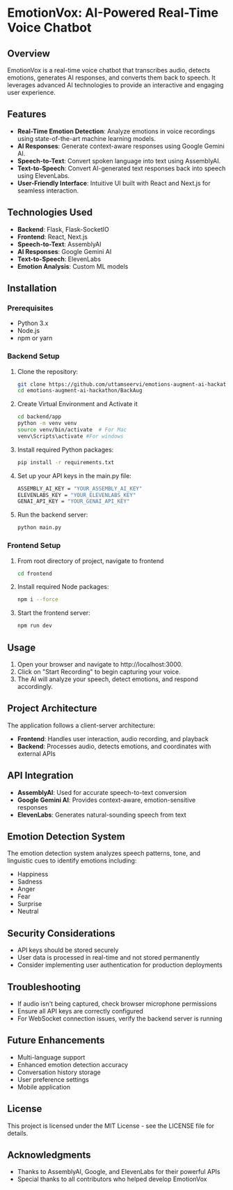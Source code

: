 # EmotionVox: AI-Powered Real-Time Voice Chatbot

## Overview
EmotionVox is a real-time voice chatbot that transcribes audio, detects emotions, generates AI responses, and converts them back to speech. It leverages advanced AI technologies to provide an interactive and engaging user experience.

## Features
- **Real-Time Emotion Detection**: Analyze emotions in voice recordings using state-of-the-art machine learning models.
- **AI Responses**: Generate context-aware responses using Google Gemini AI.
- **Speech-to-Text**: Convert spoken language into text using AssemblyAI.
- **Text-to-Speech**: Convert AI-generated text responses back into speech using ElevenLabs.
- **User-Friendly Interface**: Intuitive UI built with React and Next.js for seamless interaction.

## Technologies Used
- **Backend**: Flask, Flask-SocketIO
- **Frontend**: React, Next.js
- **Speech-to-Text**: AssemblyAI
- **AI Responses**: Google Gemini AI
- **Text-to-Speech**: ElevenLabs
- **Emotion Analysis**: Custom ML models

## Installation

### Prerequisites
- Python 3.x
- Node.js
- npm or yarn

### Backend Setup
1. Clone the repository:
   ```bash
   git clone https://github.com/uttamseervi/emotions-augment-ai-hackathon.git
   cd emotions-augment-ai-hackathon/BackAug
   ```

2. Create Virtual Environment and Activate it
   ```bash
   cd backend/app
   python -m venv venv
   source venv/bin/activate  # For Mac
   venv\Scripts\activate #For windows
   ```

3. Install required Python packages:
   ```bash
   pip install -r requirements.txt
   ```

4. Set up your API keys in the main.py file:
   ```bash
   ASSEMBLY_AI_KEY = "YOUR_ASSEMBLY_AI_KEY"
   ELEVENLABS_KEY = "YOUR_ELEVENLABS_KEY"
   GENAI_API_KEY = "YOUR_GENAI_API_KEY"
   ```

5. Run the backend server:
   ```bash
   python main.py
   ```

### Frontend Setup
1. From root directory of project, navigate to frontend
   ```bash
   cd frontend
   ```

2. Install required Node packages:
   ```bash
   npm i --force
   ```

3. Start the frontend server:
   ```bash
   npm run dev
   ```

## Usage
1. Open your browser and navigate to http://localhost:3000.
2. Click on "Start Recording" to begin capturing your voice.
3. The AI will analyze your speech, detect emotions, and respond accordingly.

## Project Architecture
The application follows a client-server architecture:
- **Frontend**: Handles user interaction, audio recording, and playback
- **Backend**: Processes audio, detects emotions, and coordinates with external APIs

## API Integration
- **AssemblyAI**: Used for accurate speech-to-text conversion
- **Google Gemini AI**: Provides context-aware, emotion-sensitive responses
- **ElevenLabs**: Generates natural-sounding speech from text

## Emotion Detection System
The emotion detection system analyzes speech patterns, tone, and linguistic cues to identify emotions including:
- Happiness
- Sadness
- Anger
- Fear
- Surprise
- Neutral

## Security Considerations
- API keys should be stored securely
- User data is processed in real-time and not stored permanently
- Consider implementing user authentication for production deployments

## Troubleshooting
- If audio isn't being captured, check browser microphone permissions
- Ensure all API keys are correctly configured
- For WebSocket connection issues, verify the backend server is running

## Future Enhancements
- Multi-language support
- Enhanced emotion detection accuracy
- Conversation history storage
- User preference settings
- Mobile application

## License
This project is licensed under the MIT License - see the LICENSE file for details.

## Acknowledgments
- Thanks to AssemblyAI, Google, and ElevenLabs for their powerful APIs
- Special thanks to all contributors who helped develop EmotionVox
